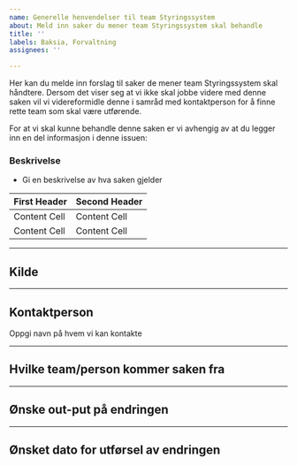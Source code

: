 ```yaml
---
name: Generelle henvendelser til team Styringssystem
about: Meld inn saker du mener team Styringssystem skal behandle
title: ''
labels: Baksia, Forvaltning
assignees: ''

---
```


Her kan du melde inn forslag til saker de mener team Styringssystem skal håndtere. Dersom det viser seg at vi ikke skal jobbe videre med denne saken vil vi videreformidle denne i samråd med kontaktperson for å finne rette team som skal være utførende.

For at vi skal kunne behandle denne saken er vi avhengig av at du legger inn en del informasjon i denne issuen:

### Beskrivelse
- Gi en beskrivelse av hva saken gjelder

| First Header  | Second Header |
| ------------- | ------------- |
| Content Cell  | Content Cell  |
| Content Cell  | Content Cell  |
_______________________________________________________________________________________________________________

## Kilde
_______________________________________________________________________________________________________________

## Kontaktperson
Oppgi navn på hvem vi kan kontakte
_______________________________________________________________________________________________________________

## Hvilke team/person kommer saken fra
_______________________________________________________________________________________________________________

## Ønske out-put på endringen
_______________________________________________________________________________________________________________

## Ønsket dato for utførsel av endringen
